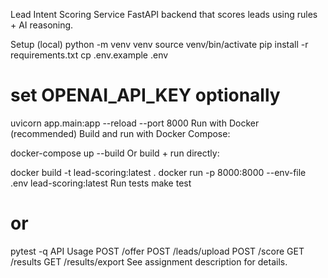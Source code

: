 Lead Intent Scoring Service
FastAPI backend that scores leads using rules + AI reasoning.

Setup (local)
python -m venv venv
source venv/bin/activate
pip install -r requirements.txt
cp .env.example .env
# set OPENAI_API_KEY optionally
uvicorn app.main:app --reload --port 8000
Run with Docker (recommended)
Build and run with Docker Compose:

docker-compose up --build
Or build + run directly:

docker build -t lead-scoring:latest .
docker run -p 8000:8000 --env-file .env lead-scoring:latest
Run tests
make test
# or
pytest -q
API Usage
POST /offer
POST /leads/upload
POST /score
GET /results
GET /results/export
See assignment description for details.

